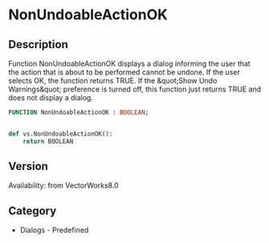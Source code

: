 # NonUndoableActionOK

## Description
Function NonUndoableActionOK displays a dialog informing the user that the action that is about to be performed cannot be undone. If the user selects OK, the function returns TRUE. If the &amp;quot;Show Undo Warnings&amp;quot; preference is turned off, this function just returns TRUE and does not display a dialog. 

```pascal
FUNCTION NonUndoableActionOK : BOOLEAN;
```

```python

def vs.NonUndoableActionOK():
    return BOOLEAN
```

## Version
Availability: from VectorWorks8.0
## Category
* Dialogs - Predefined

